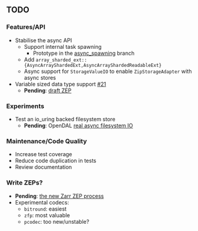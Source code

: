 ## TODO

### Features/API
- Stabilise the async API
    - Support internal task spawning
        - Prototype in the [async_spawning](https://github.com/LDeakin/zarrs_tools/tree/async_spawning) branch
    - Add `array_sharded_ext::{AsyncArrayShardedExt,AsyncArrayShardedReadableExt}`
    - Async support for `StorageValueIO` to enable `ZipStorageAdapter` with async stores
- Variable sized data type support [#21](https://github.com/LDeakin/zarrs/issues/21)
  - **Pending**: [draft ZEP](https://github.com/zarr-developers/zeps/pull/47)

### Experiments
- Test an io_uring backed filesystem store
    - **Pending**: OpenDAL [real async filesystem IO](https://github.com/apache/opendal/issues/4520)

### Maintenance/Code Quality
- Increase test coverage
- Reduce code duplication in tests
- Review documentation

### Write ZEPs?
- **Pending**: [the new Zarr ZEP process](https://github.com/zarr-developers/zeps/pull/59)
- Experimental codecs:
    - `bitround`: easiest
    - `zfp`: most valuable
    - `pcodec`: too new/unstable?
